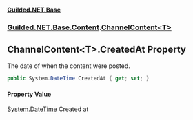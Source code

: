 #### [Guilded.NET.Base](Guilded_NET_Base.md 'Guilded.NET.Base')
### [Guilded.NET.Base.Content](Guilded_NET_Base.md#Guilded_NET_Base_Content 'Guilded.NET.Base.Content').[ChannelContent&lt;T&gt;](ChannelContent_T_.md 'Guilded.NET.Base.Content.ChannelContent&lt;T&gt;')
## ChannelContent&lt;T&gt;.CreatedAt Property
The date of when the content were posted.  
```csharp
public System.DateTime CreatedAt { get; set; }
```
#### Property Value
[System.DateTime](https://docs.microsoft.com/en-us/dotnet/api/System.DateTime 'System.DateTime')
Created at
